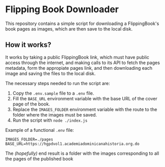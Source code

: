# Flipping Book Downloader
This repository contains a simple script for downloading a FlippingBook's book pages as images, which are then save to the local disk. 

## How it works?
It works by taking a public FlippingBook link, which must have public access through the internet, and making calls to its API to fetch the pages metadata, form the appropiate pages link, and then downloading each image and saving the files to the local disk.

The necessary steps needed to run the script are:

1. Copy the `.env.sample` file to a `.env` file.
2. Fill the `BASE_URL` environment variable with the base URL of the cover page of the book.
3. Replace the `IMAGES_FOLDER` environment variable with the route to the folder where the images must be saved.
4. Run the script with `node ./index.js`

Example of a functional `.env` file:
```
IMAGES_FOLDER=./pages
BASE_URL=https://hgpdvol1.academiadominicanahistoria.org.do
```

The _(hopefully)_ end result is a folder with the images corresponding to all the pages of the published book